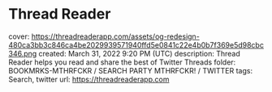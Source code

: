 # Thread Reader

cover: https://threadreaderapp.com/assets/og-redesign-480ca3bb3c846ca4be2029939571940ffd5e0841c22e4b0b7f369e5d98cbc346.png
created: March 31, 2022 9:20 PM (UTC)
description: Thread Reader helps you read and share the best of Twitter Threads
folder: BOOKMRKS-MTHRFCKR / SEARCH PARTY MTHRFCKR! / TWITTER
tags: Search, twitter
url: https://threadreaderapp.com
